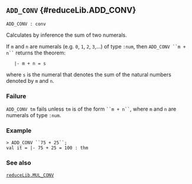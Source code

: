 ## `ADD_CONV` {#reduceLib.ADD_CONV}


```
ADD_CONV : conv
```



Calculates by inference the sum of two numerals.


If `m` and `n` are numerals (e.g. `0`, `1`, `2`, `3`,...) of type `:num`, then
``` ADD_CONV ``m + n`` ``` returns the theorem:
    
       |- m + n = s
    
where `s` is the numeral that denotes the sum of the natural
numbers denoted by `m` and `n`.

### Failure

`ADD_CONV tm` fails unless `tm` is of the form  ``` ``m + n`` ```, where `m` and
`n` are numerals of type `:num`.

### Example

    
    > ADD_CONV ``75 + 25``;
    val it = |- 75 + 25 = 100 : thm
    

### See also

[`reduceLib.MUL_CONV`](#reduceLib.MUL_CONV)

